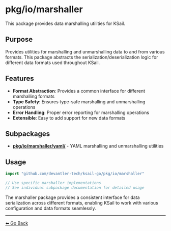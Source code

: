 # pkg/io/marshaller

This package provides data marshalling utilities for KSail.

## Purpose

Provides utilities for marshalling and unmarshalling data to and from various formats. This package abstracts the serialization/deserialization logic for different data formats used throughout KSail.

## Features

- **Format Abstraction**: Provides a common interface for different marshalling formats
- **Type Safety**: Ensures type-safe marshalling and unmarshalling operations
- **Error Handling**: Proper error reporting for marshalling operations
- **Extensible**: Easy to add support for new data formats

## Subpackages

- **[pkg/io/marshaller/yaml/](./yaml/README.md)** - YAML marshalling and unmarshalling utilities

## Usage

```go
import "github.com/devantler-tech/ksail-go/pkg/io/marshaller"

// Use specific marshaller implementations
// See individual subpackage documentation for detailed usage
```

The marshaller package provides a consistent interface for data serialization across different formats, enabling KSail to work with various configuration and data formats seamlessly.

---

[⬅️ Go Back](../README.md)
